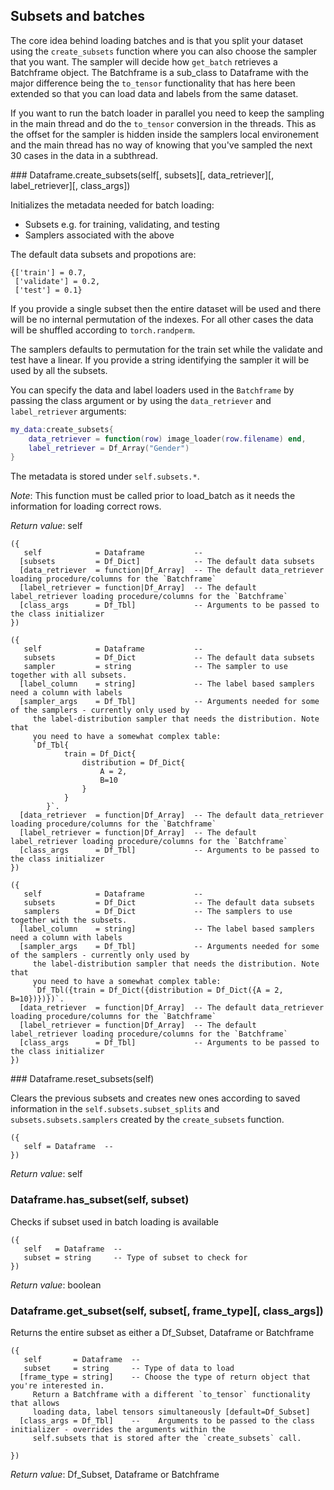 
## Subsets and batches

The core idea behind loading batches and is that you split your dataset using the
`create_subsets` function where you can also choose the sampler that you want. The
sampler will decide how `get_batch` retrieves a Batchframe object. The Batchframe
is a sub_class to Dataframe with the major difference being the `to_tensor` functionality
that has here been extended so that you can load data and labels from the same dataset.

If you want to run the batch loader in parallel you need to keep the sampling in
the main thread and do the `to_tensor` conversion in the threads. This as the offset
for the sampler is hidden inside the samplers local environement and the main thread
has no way of knowing that you've sampled the next 30 cases in the data in a subthread.

<a name="Dataframe.create_subsets">
### Dataframe.create_subsets(self[, subsets][, data_retriever][, label_retriever][, class_args])

Initializes the metadata needed for batch loading:

- Subsets e.g. for training, validating, and testing
- Samplers associated with the above

The default data subsets and propotions are:
```
{['train'] = 0.7,
 ['validate'] = 0.2,
 ['test'] = 0.1}
```

If you provide a single subset then the entire dataset will be used and there
will be no internal permutation of the indexes. For all other cases the data will
be shuffled according to `torch.randperm`.

The samplers defaults to permutation for the train set while the validate and
test have a linear. If you provide a string identifying the sampler it will be
used by all the subsets.

You can specify the data and label loaders used in the `Batchframe` by passing
the class argument or by using the `data_retriever` and `label_retriever` arguments:

```lua
my_data:create_subsets{
	data_retriever = function(row) image_loader(row.filename) end,
	label_retriever = Df_Array("Gender")
}
```

The metadata is stored under `self.subsets.*`.

_Note_: This function must be called prior to load_batch as it needs the
information for loading correct rows.

_Return value_: self

```
({
   self            = Dataframe           -- 
  [subsets         = Df_Dict]            -- The default data subsets
  [data_retriever  = function|Df_Array]  -- The default data_retriever loading procedure/columns for the `Batchframe`
  [label_retriever = function|Df_Array]  -- The default label_retriever loading procedure/columns for the `Batchframe`
  [class_args      = Df_Tbl]             -- Arguments to be passed to the class initializer
})
```


```
({
   self            = Dataframe           -- 
   subsets         = Df_Dict             -- The default data subsets
   sampler         = string              -- The sampler to use together with all subsets.
  [label_column    = string]             -- The label based samplers need a column with labels
  [sampler_args    = Df_Tbl]             -- Arguments needed for some of the samplers - currently only used by
	 the label-distribution sampler that needs the distribution. Note that
	 you need to have a somewhat complex table:
	 `Df_Tbl{
		 	train = Df_Dict{
				distribution = Df_Dict{
					A = 2,
					B=10
				}
			}
		}`.
  [data_retriever  = function|Df_Array]  -- The default data_retriever loading procedure/columns for the `Batchframe`
  [label_retriever = function|Df_Array]  -- The default label_retriever loading procedure/columns for the `Batchframe`
  [class_args      = Df_Tbl]             -- Arguments to be passed to the class initializer
})
```


```
({
   self            = Dataframe           -- 
   subsets         = Df_Dict             -- The default data subsets
   samplers        = Df_Dict             -- The samplers to use together with the subsets.
  [label_column    = string]             -- The label based samplers need a column with labels
  [sampler_args    = Df_Tbl]             -- Arguments needed for some of the samplers - currently only used by
	 the label-distribution sampler that needs the distribution. Note that
	 you need to have a somewhat complex table:
	 `Df_Tbl({train = Df_Dict({distribution = Df_Dict({A = 2, B=10})})})`.
  [data_retriever  = function|Df_Array]  -- The default data_retriever loading procedure/columns for the `Batchframe`
  [label_retriever = function|Df_Array]  -- The default label_retriever loading procedure/columns for the `Batchframe`
  [class_args      = Df_Tbl]             -- Arguments to be passed to the class initializer
})
```

<a name="Dataframe.reset_subsets">
### Dataframe.reset_subsets(self)

Clears the previous subsets and creates new ones according to saved information
in the `self.subsets.subset_splits` and `subsets.subsets.samplers` created by
the `create_subsets` function.

```
({
   self = Dataframe  -- 
})
```

_Return value_: self
<a name="Dataframe.has_subset">
### Dataframe.has_subset(self, subset)

Checks if subset used in batch loading is available

```
({
   self   = Dataframe  -- 
   subset = string     -- Type of subset to check for
})
```

_Return value_: boolean
<a name="Dataframe.get_subset">
### Dataframe.get_subset(self, subset[, frame_type][, class_args])

Returns the entire subset as either a Df_Subset, Dataframe or Batchframe

```
({
   self       = Dataframe  -- 
   subset     = string     -- Type of data to load
  [frame_type = string]    -- Choose the type of return object that you're interested in.
	 Return a Batchframe with a different `to_tensor` functionality that allows
	 loading data, label tensors simultaneously [default=Df_Subset]
  [class_args = Df_Tbl]    -- 	 Arguments to be passed to the class initializer - overrides the arguments within the
	 self.subsets that is stored after the `create_subsets` call.
	 
})
```

_Return value_: Df_Subset, Dataframe or Batchframe
